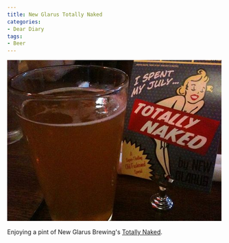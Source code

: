 ```yaml
---
title: New Glarus Totally Naked
categories:
- Dear Diary
tags:
- Beer
---
```


![](/assets/posts/2009/41cf62ab3e3b5db079a66dd08bed60ab.jpg)
  



Enjoying a pint of New Glarus Brewing's [Totally Naked](http://www.newglarusbrewing.com/Beers.cfm?BeerID=13).
